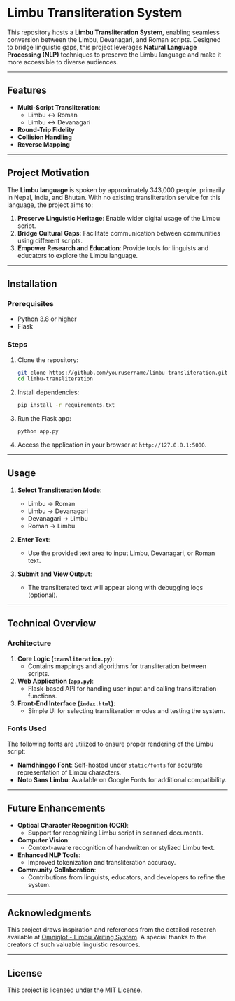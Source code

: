 # Limbu Transliteration System

This repository hosts a **Limbu Transliteration System**, enabling seamless conversion between the Limbu, Devanagari, and Roman scripts. Designed to bridge linguistic gaps, this project leverages **Natural Language Processing (NLP)** techniques to preserve the Limbu language and make it more accessible to diverse audiences.

---

## Features

- **Multi-Script Transliteration**:
  - Limbu ↔ Roman
  - Limbu ↔ Devanagari
- **Round-Trip Fidelity**
- **Collision Handling**
- **Reverse Mapping**

---

## Project Motivation

The **Limbu language** is spoken by approximately 343,000 people, primarily in Nepal, India, and Bhutan. With no existing transliteration service for this language, the project aims to:

1. **Preserve Linguistic Heritage**: Enable wider digital usage of the Limbu script.
2. **Bridge Cultural Gaps**: Facilitate communication between communities using different scripts.
3. **Empower Research and Education**: Provide tools for linguists and educators to explore the Limbu language.

---

## Installation

### Prerequisites
- Python 3.8 or higher
- Flask

### Steps
1. Clone the repository:
   ```bash
   git clone https://github.com/yourusername/limbu-transliteration.git
   cd limbu-transliteration
   ```

2. Install dependencies:
   ```bash
   pip install -r requirements.txt
   ```

3. Run the Flask app:
   ```bash
   python app.py
   ```

4. Access the application in your browser at `http://127.0.0.1:5000`.

---

## Usage

1. **Select Transliteration Mode**:
   - Limbu → Roman
   - Limbu → Devanagari
   - Devanagari → Limbu
   - Roman → Limbu

2. **Enter Text**:
   - Use the provided text area to input Limbu, Devanagari, or Roman text.

3. **Submit and View Output**:
   - The transliterated text will appear along with debugging logs (optional).

---

## Technical Overview

### Architecture
1. **Core Logic (`transliteration.py`)**:
   - Contains mappings and algorithms for transliteration between scripts.
2. **Web Application (`app.py`)**:
   - Flask-based API for handling user input and calling transliteration functions.
3. **Front-End Interface (`index.html`)**:
   - Simple UI for selecting transliteration modes and testing the system.

### Fonts Used
The following fonts are utilized to ensure proper rendering of the Limbu script:

- **Namdhinggo Font**: Self-hosted under `static/fonts` for accurate representation of Limbu characters.
- **Noto Sans Limbu**: Available on Google Fonts for additional compatibility.

---

## Future Enhancements

- **Optical Character Recognition (OCR)**:
  - Support for recognizing Limbu script in scanned documents.
- **Computer Vision**:
  - Context-aware recognition of handwritten or stylized Limbu text.
- **Enhanced NLP Tools**:
  - Improved tokenization and transliteration accuracy.
- **Community Collaboration**:
  - Contributions from linguists, educators, and developers to refine the system.

---

## Acknowledgments

This project draws inspiration and references from the detailed research available at [Omniglot - Limbu Writing System](https://www.omniglot.com/writing/limbu.htm). A special thanks to the creators of such valuable linguistic resources.

---

## License

This project is licensed under the MIT License.
